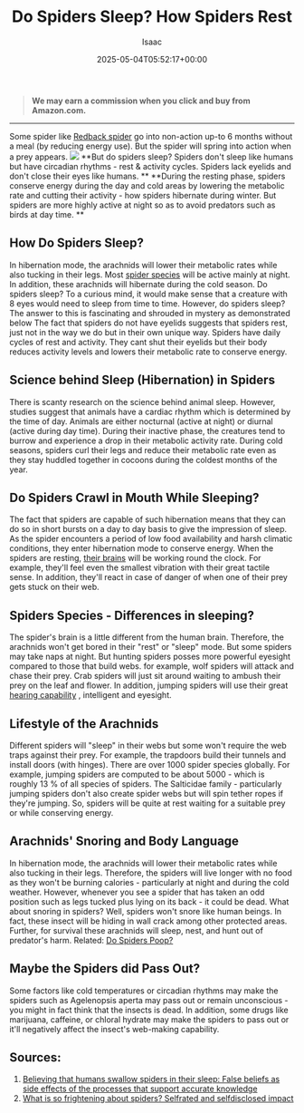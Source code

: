 ﻿---
author: Isaac
layout: post
title: Do Spiders Sleep? How Spiders Rest
date: '2025-05-04T05:52:17+00:00'
categories:
- Guide
- Spiders
tags: []
slug: /do-spiders-sleep/
lastmod: 2025-05-07T12:21:26+03:00
---
> **We may earn a commission when you click and buy from Amazon.com.**
>

---
Some spider like
[Redback spider](https://en.wikipedia.org/wiki/Redback_spider)
go into non-action up-to 6 months without a meal (by reducing energy use). But the spider will spring into action when a prey appears.
![](/assets/img/12/Pest-Control.jpg)
**But do spiders sleep? Spiders don't sleep like humans but have circadian rhythms - rest & activity cycles. Spiders lack eyelids and don't close their eyes like humans. **
**During the resting phase, spiders conserve energy during the day and cold areas by lowering the metabolic rate and cutting their activity - how spiders hibernate during winter. But spiders are more highly active at night so as to avoid predators such as birds at day time. **
## **How Do Spiders Sleep?**
In hibernation mode, the arachnids will lower their metabolic rates while also tucking in their legs. Most
[spider species](https://books.google.com/books?hl=en&lr=&id=oJxVDwAAQBAJ&oi=fnd&pg=PP6&dq=do+Spiders+Sleep&ots=0sDheMGg5e&sig=BlRRfLwk_a-nKhGyTSZ31hwIiJU)
will be active mainly at night. In addition, these arachnids will hibernate during the cold season.
Do spiders sleep? To a curious mind, it would make sense that a creature with 8 eyes would need to sleep from time to time. However, do spiders sleep? The answer to this is fascinating and shrouded in mystery as demonstrated below
The fact that spiders do not have eyelids suggests that spiders rest, just not in the way we do but in their own unique way. Spiders have daily cycles of rest and activity. They cant shut their eyelids but their body reduces activity levels and lowers their metabolic rate to conserve energy.
## Science behind Sleep (Hibernation) in Spiders
There is scanty research on the science behind animal sleep. However, studies suggest that animals have a cardiac rhythm which is determined by the time of day. Animals are either nocturnal (active at night) or diurnal (active during day time).
During their inactive phase, the creatures tend to burrow and experience a drop in their metabolic activity rate. During cold seasons, spiders curl their legs and reduce their metabolic rate even as they stay huddled together in cocoons during the coldest months of the year.
## Do Spiders Crawl in Mouth While Sleeping?
The fact that spiders are capable of such hibernation means that they can do so in short bursts on a day to day basis to give the impression of sleep. As the spider encounters a period of low food availability and harsh climatic conditions, they enter hibernation mode to conserve energy.
When the spiders are resting,
[their brains](https://pestpolicy.com/do-spiders-have-brains/)
will be working round the clock. For example, they'll feel even the smallest vibration with their great tactile sense. In addition, they'll react in case of danger of when one of their prey gets stuck on their web.
## Spiders Species - Differences in sleeping?
The spider's brain is a little different from the human brain. Therefore, the arachnids won't get bored in their "rest" or "sleep" mode. But some spiders may take naps at night.
But hunting spiders posses more powerful eyesight compared to those that build webs. for example, wolf spiders will attack and chase their prey.
Crab spiders will just sit around waiting to ambush their prey on the leaf and flower. In addition, jumping spiders will use their great
[hearing capability](https://pestpolicy.com/do-spiders-have-ears/)
, intelligent and eyesight.
## Lifestyle of the Arachnids
Different spiders will "sleep" in their webs but some won't require the web traps against their prey. For example, the trapdoors build their tunnels and install doors (with hinges).
There are over 1000 spider species globally. For example, jumping spiders are computed to be about 5000 - which is roughly 13 % of all species of spiders.
The Salticidae family - particularly jumping spiders don't also create spider webs but will spin tether ropes if they're jumping. So, spiders will be quite at rest waiting for a suitable prey or while conserving energy.
## Arachnids' Snoring and Body Language
In hibernation mode, the arachnids will lower their metabolic rates while also tucking in their legs. Therefore, the spiders will live longer with no food as they won't be burning calories - particularly at night and during the cold weather.
However, whenever you see a spider that has taken an odd position such as legs tucked plus lying on its back - it could be dead. What about snoring in spiders? Well, spiders won't snore like human beings.
In fact, these insect will be hiding in wall crack among other protected areas. Further, for survival these arachnids will sleep, nest, and hunt out of predator's harm.
Related:
[Do Spiders Poop?](https://pestpolicy.com/do-spiders-poop/)
## Maybe the Spiders did Pass Out?
Some factors like cold temperatures or circadian rhythms may make the spiders such as Agelenopsis aperta may pass out or remain unconscious - you might in fact think that the insects is dead.
In addition, some drugs like marijuana, caffeine, or chloral hydrate may make the spiders to pass out or it'll negatively affect the insect's web-making capability.
## Sources:
1. [Believing that humans swallow spiders in their sleep: False beliefs as side effects of the processes that support accurate knowledge](https://www.sciencedirect.com/science/article/pii/S0079742115000341)
2. [What is so frightening about spiders? Selfrated and selfdisclosed impact](https://onlinelibrary.wiley.com/doi/abs/10.1111/sjop.12508)
